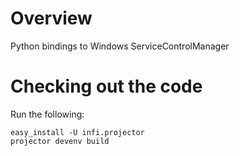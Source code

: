 Overview
========

Python bindings to Windows ServiceControlManager

Checking out the code
=====================

Run the following:

    easy_install -U infi.projector
    projector devenv build
